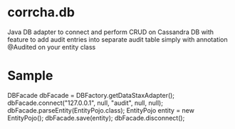 # corrcha.db
Java DB adapter to connect and perform CRUD on Cassandra DB with feature to add audit entries into separate audit table simply with annotation @Audited on your entity class

# Sample
DBFacade dbFacade = DBFactory.getDataStaxAdapter();
dbFacade.connect("127.0.0.1", null, "audit", null, null);
dbFacade.parseEntity(EntityPojo.class);
EntityPojo entity = new EntityPojo();
dbFacade.save(entity);
dbFacade.disconnect();

